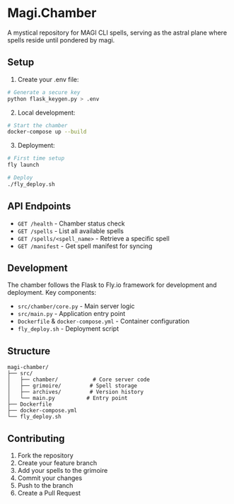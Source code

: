 # Magi.Chamber

A mystical repository for MAGI CLI spells, serving as the astral plane where spells reside until pondered by magi.

## Setup

1. Create your .env file:
```bash
# Generate a secure key
python flask_keygen.py > .env
```

2. Local development:
```bash
# Start the chamber
docker-compose up --build
```

3. Deployment:
```bash
# First time setup
fly launch

# Deploy
./fly_deploy.sh
```

## API Endpoints

- `GET /health` - Chamber status check
- `GET /spells` - List all available spells
- `GET /spells/<spell_name>` - Retrieve a specific spell
- `GET /manifest` - Get spell manifest for syncing

## Development

The chamber follows the Flask to Fly.io framework for development and deployment. Key components:

- `src/chamber/core.py` - Main server logic
- `src/main.py` - Application entry point
- `Dockerfile` & `docker-compose.yml` - Container configuration
- `fly_deploy.sh` - Deployment script

## Structure

```
magi-chamber/
├── src/
│   ├── chamber/           # Core server code
│   ├── grimoire/         # Spell storage
│   ├── archives/         # Version history
│   └── main.py          # Entry point
├── Dockerfile
├── docker-compose.yml
└── fly_deploy.sh
```

## Contributing

1. Fork the repository
2. Create your feature branch
3. Add your spells to the grimoire
4. Commit your changes
5. Push to the branch
6. Create a Pull Request